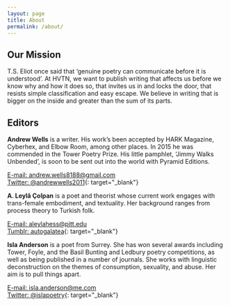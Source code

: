 ```yaml
---
layout: page
title: About
permalink: /about/
---
```


## Our Mission

T.S. Eliot once said that &#8216;genuine poetry can communicate before
it is understood&#8217;. At HVTN, we want to publish writing that affects
us before we know why and how it does so, that invites us in and locks
the door, that resists simple classification and easy escape.
We believe in writing that is bigger on the inside and greater than the sum of its parts.

## Editors

**Andrew Wells** is a writer. His work&#8217;s been accepted by
HARK Magazine, Cyberhex, and Elbow Room, among other places. In 2015
he was commended in the Tower Poetry Prize. His little pamphlet,
&#8216;Jimmy Walks Unbended&#8217;, is soon to be sent out
into the world with Pyramid Editions.

[E-mail: andrew.wells8188@gmail.com](mailto:andrew.wells8188@gmail.com)<br/>
[Twitter: @andrewwells2011](https://twitter.com/andrewwells2011){: target="_blank"}

**A. Leylâ Çolpan** is a poet and theorist whose current work engages
with trans-female embodiment, and textuality.
Her background ranges from process theory to Turkish folk.

[E-mail: aleylahess@pitt.edu](mailto:aleylahess@gmail.com)<br/>
[Tumblr: autogalatea](http://autogalatea.tumblr.com/){: target="_blank"}

**Isla Anderson** is a poet from Surrey. She has won several awards including Tower, Foyle, and the Basil Bunting and Ledbury poetry competitions, as well as being published in a number of journals. She works with linguistic deconstruction on the themes of consumption, sexuality, and abuse. Her aim is to pull things apart.

[E-mail: isla.anderson@me.com](mailto:isla.anderson@me.com)<br/>
[Twitter: @islapoetry](https://twitter.com/islapoetry){: target="_blank"}
